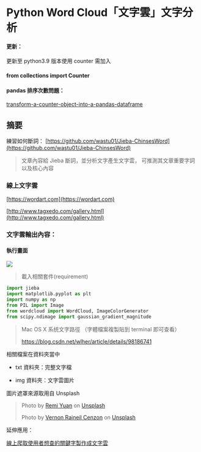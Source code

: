 # Python Word Cloud「文字雲」文字分析

#### 更新：
更新至 python3.9 版本使用 counter 需加入
#### from collections import Counter

#### pandas 排序次數問題：
[transform-a-counter-object-into-a-pandas-dataframe](https://stackoverflow.com/questions/31111032/transform-a-counter-object-into-a-pandas-dataframe)
## 摘要

練習如何斷詞：
[https://github.com/wastu01/Jieba-ChinsesWord](https://github.com/wastu01/Jieba-ChinsesWord)

>文章內容給 Jieba 斷詞，並分析文字產生文字雲，
可推測其文章重要字詞以及核心內容


### 線上文字雲

[https://wordart.com](https://wordart.com)

[http://www.tagxedo.com/gallery.html](http://www.tagxedo.com/gallery.html)

[](https://wordart.com/gnzkixkmt7kz/word-art)


### 文字雲輸出內容：

#### 執行畫面 

![](https://static.coderbridge.com/img/mrwang01/afa9d18930bc46e7bcc6bd07362d3946.png)


>載入相關套件(requirement)

```python
import jieba
import matplotlib.pyplot as plt
import numpy as np
from PIL import Image
from wordcloud import WordCloud, ImageColorGenerator
from scipy.ndimage import gaussian_gradient_magnitude

```
> Mac OS X 系统文字路徑
>（字體檔案複製貼到 terminal 即可查看）
>
> https://blog.csdn.net/wlher/article/details/98186741


相關檔案在資料夾當中

* txt 資料夾：完整文字檔

* img 資料夾：文字雲圖片

圖片遮罩來源取用自 Unsplash

><span>Photo by <a href="https://unsplash.com/@remiyuan?utm_source=unsplash&amp;utm_medium=referral&amp;utm_content=creditCopyText">Remi Yuan</a> on <a href="https://unsplash.com/s/photos/taiwan?utm_source=unsplash&amp;utm_medium=referral&amp;utm_content=creditCopyText">Unsplash</a></span>
>
> <span>Photo by <a href="https://unsplash.com/@thevernon?utm_source=unsplash&amp;utm_medium=referral&amp;utm_content=creditCopyText">Vernon Raineil Cenzon</a> on <a href="https://unsplash.com/s/photos/taiwan?utm_source=unsplash&amp;utm_medium=referral&amp;utm_content=creditCopyText">Unsplash</a></span>

延伸應用：

[線上爬取使用者想查的關鍵字製作成文字雲](http://bit.ly/Mr01Medium)

